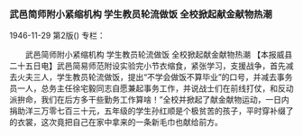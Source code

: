 ### 武邑简师附小紧缩机构  学生教员轮流做饭  全校掀起献金献物热潮

1946-11-29
第2版()
专栏：

　　武邑简师附小紧缩机构
    学生教员轮流做饭
    全校掀起献金献物热潮
    【本报威县二十五日电】武邑简易师范附设实验完小节衣缩食，紧张学习，支援战争，首先减去火夫三人，学生教员轮流做饭，提出“不学会做饭不算毕业”的口号，并减去事务员一人，总务主任徐宅毅同志自愿兼起事务工作，并说战士们在前线打仗，和反动派拚命，我们在后方多干些勤务工作算啥！”全校并掀起了献金献物运动，一日内捐助洋三万零七百三十元，五年级的学生孙红顺是个极贫苦的孩子，平时穿补缀了的衣裳，这次竟把自己在家中拿来的一条新毛巾也献给前方。
